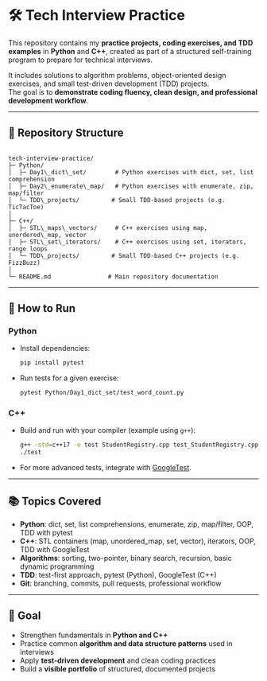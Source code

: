 
# 🛠️ Tech Interview Practice

This repository contains my **practice projects, coding exercises, and TDD examples** in **Python** and **C++**, created as part of a structured self-training program to prepare for technical interviews.  

It includes solutions to algorithm problems, object-oriented design exercises, and small test-driven development (TDD) projects.  
The goal is to **demonstrate coding fluency, clean design, and professional development workflow**.

---

## 📂 Repository Structure

```

tech-interview-practice/
├─ Python/
│  ├─ Day1\_dict\_set/        # Python exercises with dict, set, list comprehension
│  ├─ Day2\_enumerate\_map/   # Python exercises with enumerate, zip, map/filter
│  └─ TDD\_projects/         # Small TDD-based projects (e.g. TicTacToe)
│
├─ C++/
│  ├─ STL\_maps\_vectors/     # C++ exercises using map, unordered\_map, vector
│  ├─ STL\_set\_iterators/    # C++ exercises using set, iterators, range loops
│  └─ TDD\_projects/         # Small TDD-based C++ projects (e.g. FizzBuzz)
│
└─ README.md                # Main repository documentation

````

---

## 🚀 How to Run

### Python
- Install dependencies:
  ```bash
  pip install pytest
  ```

- Run tests for a given exercise:

  ```bash
  pytest Python/Day1_dict_set/test_word_count.py
  ```

### C++

* Build and run with your compiler (example using `g++`):

  ```bash
  g++ -std=c++17 -o test StudentRegistry.cpp test_StudentRegistry.cpp
  ./test
  ```
* For more advanced tests, integrate with [GoogleTest](https://github.com/google/googletest).

---

## 📚 Topics Covered

- **Python**: dict, set, list comprehensions, enumerate, zip, map/filter, OOP, TDD with pytest
- **C++**: STL containers (map, unordered\_map, set, vector), iterators, OOP, TDD with GoogleTest
- **Algorithms**: sorting, two-pointer, binary search, recursion, basic dynamic programming
- **TDD**: test-first approach, pytest (Python), GoogleTest (C++)
- **Git**: branching, commits, pull requests, professional workflow

---

## 🎯 Goal

- Strengthen fundamentals in **Python and C++**
- Practice common **algorithm and data structure patterns** used in interviews
- Apply **test-driven development** and clean coding practices
- Build a **visible portfolio** of structured, documented projects


